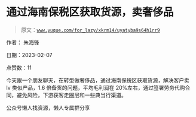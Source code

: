 # 通过海南保税区获取货源，卖奢侈品

> 原文：[`www.yuque.com/for_lazy/xkrm14/uyatyba9s64h1rr9`](https://www.yuque.com/for_lazy/xkrm14/uyatyba9s64h1rr9)



作者： 朱海锋



日期：2023-02-07



点赞数：11

<ne-hole id="u43454b7b" data-lake-id="u43454b7b"><ne-card data-card-name="hr" data-card-type="block" id="as9Xh" data-event-boundary="card">

今天跟一个朋友聊天，在转型做奢侈品，通过海南保税区获取货源，解决客户卖 lv 类似产品，1.6 倍备货的问题，平均毛利润在 20%左右，通过签署劳务代购合同，避免风险，下游获客走圈层和一些典当行渠道。

<ne-hole id="u1e914982" data-lake-id="u1e914982"><ne-card data-card-name="hr" data-card-type="block" id="k6pJJ" data-event-boundary="card">

公众号懒人找资源，懒人专属群分享

</ne-card></ne-hole></ne-card></ne-hole>